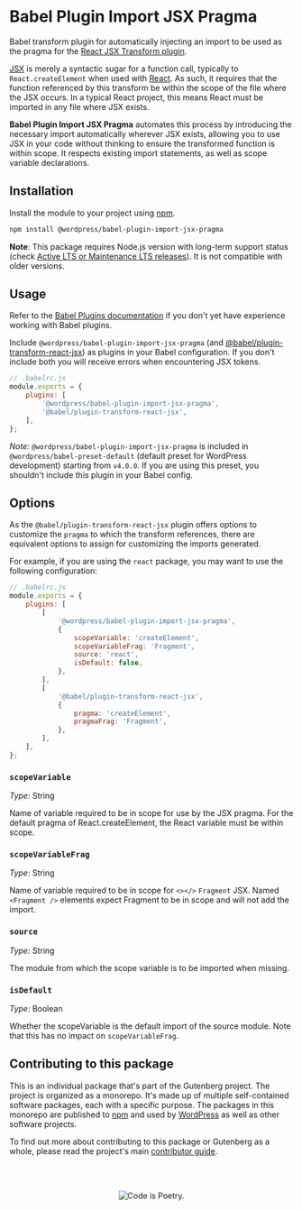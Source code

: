 # Babel Plugin Import JSX Pragma

Babel transform plugin for automatically injecting an import to be used as the pragma for the [React JSX Transform plugin](https://babeljs.io/docs/en/babel-plugin-transform-react-jsx).

[JSX](https://reactjs.org/docs/jsx-in-depth.html) is merely a syntactic sugar for a function call, typically to `React.createElement` when used with [React](https://reactjs.org/). As such, it requires that the function referenced by this transform be within the scope of the file where the JSX occurs. In a typical React project, this means React must be imported in any file where JSX exists.

**Babel Plugin Import JSX Pragma** automates this process by introducing the necessary import automatically wherever JSX exists, allowing you to use JSX in your code without thinking to ensure the transformed function is within scope. It respects existing import statements, as well as scope variable declarations.

## Installation

Install the module to your project using [npm](https://www.npmjs.com/).

```bash
npm install @wordpress/babel-plugin-import-jsx-pragma
```

**Note**: This package requires Node.js version with long-term support status (check [Active LTS or Maintenance LTS releases](https://nodejs.org/en/about/previous-releases)). It is not compatible with older versions.

## Usage

Refer to the [Babel Plugins documentation](https://babeljs.io/docs/en/plugins) if you don't yet have experience working with Babel plugins.

Include `@wordpress/babel-plugin-import-jsx-pragma` (and [@babel/plugin-transform-react-jsx](https://babeljs.io/docs/en/babel-plugin-transform-react-jsx/)) as plugins in your Babel configuration. If you don't include both you will receive errors when encountering JSX tokens.

```js
// .babelrc.js
module.exports = {
	plugins: [
		'@wordpress/babel-plugin-import-jsx-pragma',
		'@babel/plugin-transform-react-jsx',
	],
};
```

_Note:_ `@wordpress/babel-plugin-import-jsx-pragma` is included in `@wordpress/babel-preset-default` (default preset for WordPress development) starting from `v4.0.0`. If you are using this preset, you shouldn't include this plugin in your Babel config.

## Options

As the `@babel/plugin-transform-react-jsx` plugin offers options to customize the `pragma` to which the transform references, there are equivalent options to assign for customizing the imports generated.

For example, if you are using the `react` package, you may want to use the following configuration:

```js
// .babelrc.js
module.exports = {
	plugins: [
		[
			'@wordpress/babel-plugin-import-jsx-pragma',
			{
				scopeVariable: 'createElement',
				scopeVariableFrag: 'Fragment',
				source: 'react',
				isDefault: false,
			},
		],
		[
			'@babel/plugin-transform-react-jsx',
			{
				pragma: 'createElement',
				pragmaFrag: 'Fragment',
			},
		],
	],
};
```

### `scopeVariable`

_Type:_ String

Name of variable required to be in scope for use by the JSX pragma. For the default pragma of React.createElement, the React variable must be within scope.

### `scopeVariableFrag`

_Type:_ String

Name of variable required to be in scope for `<></>` `Fragment` JSX. Named `<Fragment />` elements
expect Fragment to be in scope and will not add the import.

### `source`

_Type:_ String

The module from which the scope variable is to be imported when missing.

### `isDefault`

_Type:_ Boolean

Whether the scopeVariable is the default import of the source module. Note that this has no impact
on `scopeVariableFrag`.

## Contributing to this package

This is an individual package that's part of the Gutenberg project. The project is organized as a monorepo. It's made up of multiple self-contained software packages, each with a specific purpose. The packages in this monorepo are published to [npm](https://www.npmjs.com/) and used by [WordPress](https://make.wordpress.org/core/) as well as other software projects.

To find out more about contributing to this package or Gutenberg as a whole, please read the project's main [contributor guide](https://github.com/WordPress/gutenberg/tree/HEAD/CONTRIBUTING.md).

<br /><br /><p align="center"><img src="https://s.w.org/style/images/codeispoetry.png?1" alt="Code is Poetry." /></p>
